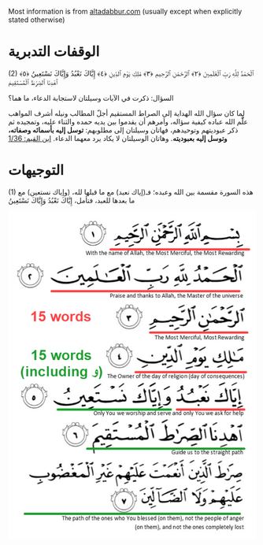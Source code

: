 Most information is from [altadabbur.com](https://altadabbur.com/) (usually except when explicitly stated otherwise)
# الوقفات التدبرية

(2)
ٱلْحَمْدُ لِلَّهِ رَبِّ ٱلْعَٰلَمِينَ ﴿٢﴾ ٱلرَّحْمَٰنِ ٱلرَّحِيمِ ﴿٣﴾ مَٰلِكِ يَوْمِ ٱلدِّينِ ﴿٤﴾ إِيَّاكَ نَعْبُدُ وَإِيَّاكَ نَسْتَعِينُ ﴿٥﴾ ٱهْدِنَا ٱلصِّرَٰطَ ٱلْمُسْتَقِيمَ

السؤال: ذكرت في الآيات وسيلتان لاستجابة الدعاء، ما هما؟

لما كان سؤال الله الهداية إلى الصراط المستقيم أجلّ المطالب ونيله أشرف المواهب علَّّم الله عباده كيفية سؤاله، وأمرهم أن يقدموا بين يديه حمده والثناء عليه، وتمجيده ثم ذكر عبوديتهم وتوحيدهم، فهاتان وسيلتان إلى مطلوبهم: **توسل إليه بأسمائه وصفاته، وتوسل إليه بعبوديته**. وهاتان الوسيلتان لا يكاد يرد معهما الدعاء. [ابن القيم: 1/36](https://altadabbur.com/source?query=%D8%A7%D8%A8%D9%86%20%D8%A7%D9%84%D9%82%D9%8A%D9%85)


# التوجيهات

(1)
هذه السورة مقسمة بين الله وعبده؛ فـ(إياك نعبد) مع ما قبلها لله، (وإياك نستعين) مع ما بعدها للعبد، فتأمل، إِيَّاكَ نَعْبُدُ وَإِيَّاكَ نَسْتَعِينُ

![325](../../Media/Default/Pasted%20image%2020230301064657.png)

